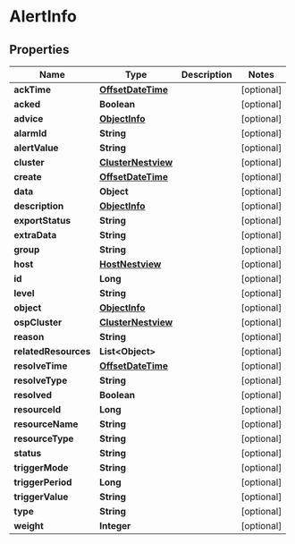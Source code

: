 # AlertInfo

## Properties
Name | Type | Description | Notes
------------ | ------------- | ------------- | -------------
**ackTime** | [**OffsetDateTime**](OffsetDateTime.md) |  |  [optional]
**acked** | **Boolean** |  |  [optional]
**advice** | [**ObjectInfo**](ObjectInfo.md) |  |  [optional]
**alarmId** | **String** |  |  [optional]
**alertValue** | **String** |  |  [optional]
**cluster** | [**ClusterNestview**](ClusterNestview.md) |  |  [optional]
**create** | [**OffsetDateTime**](OffsetDateTime.md) |  |  [optional]
**data** | **Object** |  |  [optional]
**description** | [**ObjectInfo**](ObjectInfo.md) |  |  [optional]
**exportStatus** | **String** |  |  [optional]
**extraData** | **String** |  |  [optional]
**group** | **String** |  |  [optional]
**host** | [**HostNestview**](HostNestview.md) |  |  [optional]
**id** | **Long** |  |  [optional]
**level** | **String** |  |  [optional]
**object** | [**ObjectInfo**](ObjectInfo.md) |  |  [optional]
**ospCluster** | [**ClusterNestview**](ClusterNestview.md) |  |  [optional]
**reason** | **String** |  |  [optional]
**relatedResources** | **List&lt;Object&gt;** |  |  [optional]
**resolveTime** | [**OffsetDateTime**](OffsetDateTime.md) |  |  [optional]
**resolveType** | **String** |  |  [optional]
**resolved** | **Boolean** |  |  [optional]
**resourceId** | **Long** |  |  [optional]
**resourceName** | **String** |  |  [optional]
**resourceType** | **String** |  |  [optional]
**status** | **String** |  |  [optional]
**triggerMode** | **String** |  |  [optional]
**triggerPeriod** | **Long** |  |  [optional]
**triggerValue** | **String** |  |  [optional]
**type** | **String** |  |  [optional]
**weight** | **Integer** |  |  [optional]
